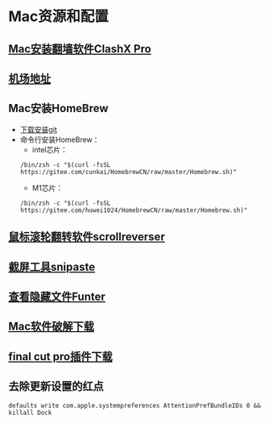 # Mac资源和配置

## [Mac安装翻墙软件ClashX Pro](https://ghproxy.com/?q=https%3A%2F%2Fgithub.com%2Fhasefukashi%2Fhasefukashi%2Fblob%2Fmain%2FClashX%2520Pro.dmg)
## [机场地址](https://xn--i8s3q176n.xyz/)
## Mac安装HomeBrew
  + [下载安装git](https://sourceforge.net/projects/git-osx-installer/)
  + 命令行安装HomeBrew：
    + intel芯片：
    ~~~
    /bin/zsh -c "$(curl -fsSL https://gitee.com/cunkai/HomebrewCN/raw/master/Homebrew.sh)"
    ~~~
    + M1芯片：
    ~~~
    /bin/zsh -c "$(curl -fsSL https://gitee.com/huwei1024/HomebrewCN/raw/master/Homebrew.sh)"
    ~~~
## [鼠标滚轮翻转软件scrollreverser](https://pilotmoon.com/scrollreverser/)
## [截屏工具snipaste](https://www.snipaste.com/)
## [查看隐藏文件Funter](https://www.pc6.com/mac/315302.html)
## [Mac软件破解下载](https://www.macyy.cn/)
## [final cut pro插件下载](https://www.macbl.com/plugin/final-cut-pro)
## 去除更新设置的红点
  ~~~shell
  defaults write com.apple.systempreferences AttentionPrefBundleIDs 0 && killall Dock
  ~~~
  
